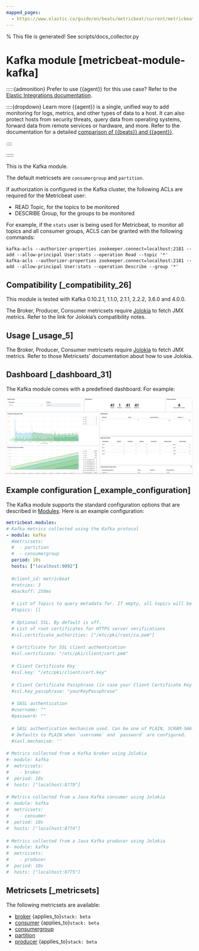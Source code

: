 ```yaml
---
mapped_pages:
  - https://www.elastic.co/guide/en/beats/metricbeat/current/metricbeat-module-kafka.html
---
```


% This file is generated! See scripts/docs_collector.py

# Kafka module [metricbeat-module-kafka]

:::::{admonition} Prefer to use {{agent}} for this use case?
Refer to the [Elastic Integrations documentation](integration-docs://reference/kafka/index.md).

::::{dropdown} Learn more
{{agent}} is a single, unified way to add monitoring for logs, metrics, and other types of data to a host. It can also protect hosts from security threats, query data from operating systems, forward data from remote services or hardware, and more. Refer to the documentation for a detailed [comparison of {{beats}} and {{agent}}](docs-content://reference/fleet/index.md).

::::


:::::


This is the Kafka module.

The default metricsets are `consumergroup` and `partition`.

If authorization is configured in the Kafka cluster, the following ACLs are required for the Metricbeat user:

* READ Topic, for the topics to be monitored
* DESCRIBE Group, for the groups to be monitored

For example, if the `stats` user is being used for Metricbeat, to monitor all topics and all consumer groups, ACLS can be granted with the following commands:

```shell
kafka-acls --authorizer-properties zookeeper.connect=localhost:2181 --add --allow-principal User:stats --operation Read --topic '*'
kafka-acls --authorizer-properties zookeeper.connect=localhost:2181 --add --allow-principal User:stats --operation Describe --group '*'
```


## Compatibility [_compatibility_26]

This module is tested with Kafka 0.10.2.1, 1.1.0, 2.1.1, 2.2.2, 3.6.0 and 4.0.0.

The Broker, Producer, Consumer metricsets require [Jolokia](/reference/metricbeat/metricbeat-module-jolokia.md) to fetch JMX metrics. Refer to the link for Jolokia’s compatibility notes.


## Usage [_usage_5]

The Broker, Producer, Consumer metricsets require [Jolokia](/reference/metricbeat/metricbeat-module-jolokia.md) to fetch JMX metrics. Refer to those Metricsets' documentation about how to use Jolokia.


## Dashboard [_dashboard_31]

The Kafka module comes with a predefined dashboard. For example:

![metricbeat kafka dashboard](images/metricbeat_kafka_dashboard.png)


## Example configuration [_example_configuration]

The Kafka module supports the standard configuration options that are described in [Modules](/reference/metricbeat/configuration-metricbeat.md). Here is an example configuration:

```yaml
metricbeat.modules:
# Kafka metrics collected using the Kafka protocol
- module: kafka
  #metricsets:
  #  - partition
  #  - consumergroup
  period: 10s
  hosts: ["localhost:9092"]

  #client_id: metricbeat
  #retries: 3
  #backoff: 250ms

  # List of Topics to query metadata for. If empty, all topics will be queried.
  #topics: []

  # Optional SSL. By default is off.
  # List of root certificates for HTTPS server verifications
  #ssl.certificate_authorities: ["/etc/pki/root/ca.pem"]

  # Certificate for SSL client authentication
  #ssl.certificate: "/etc/pki/client/cert.pem"

  # Client Certificate Key
  #ssl.key: "/etc/pki/client/cert.key"

  # Client Certificate Passphrase (in case your Client Certificate Key is encrypted)
  #ssl.key_passphrase: "yourKeyPassphrase"

  # SASL authentication
  #username: ""
  #password: ""

  # SASL authentication mechanism used. Can be one of PLAIN, SCRAM-SHA-256 or SCRAM-SHA-512.
  # Defaults to PLAIN when `username` and `password` are configured.
  #sasl.mechanism: ''

# Metrics collected from a Kafka broker using Jolokia
#- module: kafka
#  metricsets:
#    - broker
#  period: 10s
#  hosts: ["localhost:8779"]

# Metrics collected from a Java Kafka consumer using Jolokia
#- module: kafka
#  metricsets:
#    - consumer
#  period: 10s
#  hosts: ["localhost:8774"]

# Metrics collected from a Java Kafka producer using Jolokia
#- module: kafka
#  metricsets:
#    - producer
#  period: 10s
#  hosts: ["localhost:8775"]
```


## Metricsets [_metricsets]

The following metricsets are available:

* [broker](/reference/metricbeat/metricbeat-metricset-kafka-broker.md)  {applies_to}`stack: beta`
* [consumer](/reference/metricbeat/metricbeat-metricset-kafka-consumer.md)  {applies_to}`stack: beta`
* [consumergroup](/reference/metricbeat/metricbeat-metricset-kafka-consumergroup.md)
* [partition](/reference/metricbeat/metricbeat-metricset-kafka-partition.md)
* [producer](/reference/metricbeat/metricbeat-metricset-kafka-producer.md)  {applies_to}`stack: beta`
